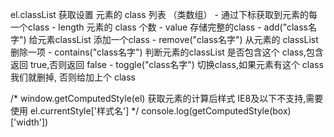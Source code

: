 el.classList 获取设置 元素的 class 列表 （类数组）
    - 通过下标获取到元素的每一个class
    - length                 元素的 class 个数
    - value                  存储完整的class
    - add("class名字")       给元素classList 添加一个class
    - remove("class名字")    从元素的 classList 删除一项
    - contains("class名字")  判断元素的classList 是否包含这个 class,包含返回 true,否则返回 false
    - toggle("class名字")    切换class,如果元素有这个 class 我们就删掉, 否则给加上个 class


/*
    window.getComputedStyle(el) 获取元素的计算后样式
    IE8及以下不支持,需要使用 el.currentStyle['样式名']
*/
console.log(getComputedStyle(box)['width'])